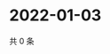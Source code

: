 # 2022-01-03

共 0 条

<!-- BEGIN WEIBO -->
<!-- 最后更新时间 Mon Jan 03 2022 08:41:43 GMT+0800 (China Standard Time) -->

<!-- END WEIBO -->
